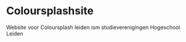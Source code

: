 Coloursplashsite
================

Website voor Coloursplash leiden ism studieverenigingen Hogeschool Leiden
